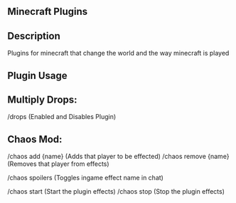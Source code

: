## Minecraft Plugins

## Description
Plugins for minecraft that change the world and the way minecraft is played

## Plugin Usage
## Multiply Drops:
/drops (Enabled and Disables Plugin)

## Chaos Mod:
/chaos add {name} (Adds that player to be effected)
/chaos remove {name} (Removes that player from effects)

/chaos spoilers (Toggles ingame effect name in chat)

/chaos start (Start the plugin effects)
/chaos stop (Stop the plugin effects)
